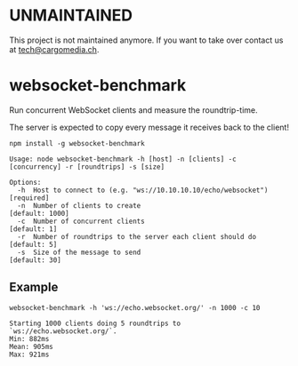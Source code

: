UNMAINTAINED
============
This project is not maintained anymore.
If you want to take over contact us at tech@cargomedia.ch.

# websocket-benchmark
Run concurrent WebSocket clients and measure the roundtrip-time.

The server is expected to copy every message it receives back to the client!
```
npm install -g websocket-benchmark
```

```
Usage: node websocket-benchmark -h [host] -n [clients] -c [concurrency] -r [roundtrips] -s [size]

Options:
  -h  Host to connect to (e.g. "ws://10.10.10.10/echo/websocket")  [required]
  -n  Number of clients to create                                  [default: 1000]
  -c  Number of concurrent clients                                 [default: 1]
  -r  Number of roundtrips to the server each client should do     [default: 5]
  -s  Size of the message to send                                  [default: 30]
```

## Example
```
websocket-benchmark -h 'ws://echo.websocket.org/' -n 1000 -c 10
```

```
Starting 1000 clients doing 5 roundtrips to `ws://echo.websocket.org/`.
Min: 882ms
Mean: 905ms
Max: 921ms
```
